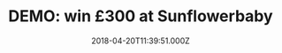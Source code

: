 ---
campaign-uuid: "c-87cf7919-6c6a-440a-a623-1d71d7ca0660"
type: "Preview"
category: "Fashion"
date: "2018-04-20T11:39:51.000Z"
end-date: "2018-10-20T11:39:51.000Z"
disable-form: false
is_promoted: false
has_entry_page: true
title: "DEMO: win £300 at Sunflowerbaby"
competition-description: "<p>In need to spice up your baby’s wardrobe? If that’s a\
  \ YES you’ve come to the right place! We’re giving away a voucher worth £300 to\
  \ spend at Sunflowerbaby! Babygrows, bodies, blankets, baby gifts and many more!\r\
  \n</p>\r\n<p>Don’t miss out on this amazing opportunity and get the perfect outfit\
  \ for cosying up with your baby at Sunflowerbaby!</p>"
hero-header: "DEMO: win £300 at Sunflowerbaby"
terms-confirmation: "N/A"
banner-img: "https://assets.expresslyapp.com/asset-662571ac-57bb-4098-b9ce-3d487e64be81.jpg"
logo-left-href: "http://sunflowerbaby.uk/"
logo-left-image: "https://assets.expresslyapp.com/9b502e6a-ee8f-441c-add2-31e544fe837a-thumb.png"
logo-left-title: "Sunflower Baby"
bg-image-hero: "https://assets.expresslyapp.com/asset-349a7794-28d4-42d2-8d0a-c647f2bdda7b.jpg"
bg-image-first: "https://assets.expresslyapp.com/asset-d498684b-dc6b-40f7-94a5-9827a654114d.jpg"
bg-image-second: "https://assets.expresslyapp.com/asset-274e6a1a-ecb8-462c-9193-cca63cf1a6cd.jpg"
section1-content: "<p>At Sunflowerbaby, they believe that simplicity, quality, and\
  \ integrity are the key to comfort, that’s why they love making clothes that let’\
  s kids be kid!</p>\r\n<p>Featuring stunning and high quality fabrics there is quite\
  \ a selection to choose from! Knitwear, accesories, swimmwear, t-shirts… all to\
  \ make your baby stand out!</p>"
section2-content: "<p>Their new collection includes clothes for both special occasions\
  \ and for cosy nights! Get your baby that playful toy or those shoes that she deserves!\
  \ They’re offering one lucky winner the chance to win £300 to spend at their entire\
  \ collection!</p> \r\n<p>Treat your baby to something nice. With Sunflowerbaby,\
  \ you can.</p>"
entry-title: "DEMO: win £300 at Sunflowerbaby"
entry-content: "<p>Sleepwear, swimwear, accesories...treat your baby to something\
  \ nice with the chance to win a voucher worth £300 at Sunflowerbaby!</p> <p> Enter\
  \ the draw to win by completing the form below before 23.59pm on 20/10/2018.</p>"
has-winner: false
prize-description: "(demo) £300 to spend at Sunflowerbaby"
special-conditions: "Multiple entries are allowed: one per minute."
country-restrictions:
- "GB"
---